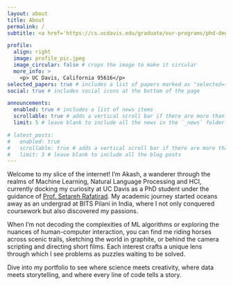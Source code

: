 ```yaml
---
layout: about
title: About
permalink: /
subtitle: <a href='https://cs.ucdavis.edu/graduate/our-programs/phd-degree'>PhD CS @ UC Davis</a>

profile:
  align: right
  image: profile_pic.jpeg
  image_circular: false # crops the image to make it circular
  more_info: >
    <p> UC Davis, California 95616</p>
selected_papers: true # includes a list of papers marked as "selected={true}"
social: true # includes social icons at the bottom of the page

announcements:
  enabled: true # includes a list of news items
  scrollable: true # adds a vertical scroll bar if there are more than 3 news items
  limit: 5 # leave blank to include all the news in the `_news` folder

# latest_posts:
#   enabled: true
#   scrollable: true # adds a vertical scroll bar if there are more than 3 new posts items
#   limit: 3 # leave blank to include all the blog posts
---
```


Welcome to my slice of the internet! I’m Akash, a wanderer through the realms of Machine Learning, Natural Language Processing and HCI, currently docking my curiosity at UC Davis as a PhD student under the guidance of [Prof. Setareh Rafatirad](https://web.cs.ucdavis.edu/~srafatir/). My academic journey started oceans away as an undergrad at BITS Pilani in India, where I not only conquered coursework but also discovered my passions.

When I’m not decoding the complexities of ML algorithms or exploring the nuances of human-computer interaction, you can find me riding horses across scenic trails, sketching the world in graphite, or behind the camera scripting and directing short films. Each interest crafts a unique lens through which I see problems as puzzles waiting to be solved.

Dive into my portfolio to see where science meets creativity, where data meets storytelling, and where every line of code tells a story.
